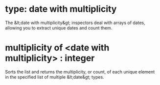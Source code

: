 # type: date with multiplicity

The &amp;lt;date with multiplicity&amp;gt; inspectors deal with arrays of dates, allowing you to extract unique dates and count them.

# multiplicity of &lt;date with multiplicity&gt; : integer

Sorts the list and returns the multiplicity, or count, of each unique element in the specified list of multiple &amp;lt;date&amp;gt; types.
